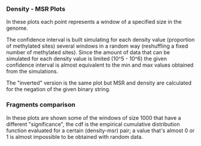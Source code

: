 ### Density - MSR Plots
In these plots each point represents a window of a specified size in the genome.

The confidence interval is built simulating for each density value (proportion of methylated sites) 
several windows in a random way (reshuffling a fixed number of methylated sites).
Since the amount of data that can be simulated for each density value is limited (10^5 - 10^6)
the given confidence interval is almost equivalent to the min and max values obtained from the simulations.

The "inverted" version is the same plot but MSR and density are calculated for the negation of the given binary string.

### Fragments comparison
In these plots are shown some of the windows of size 1000 that have a different "significance",
the cdf is the empirical cumulative distribution function evaluated for a certain (density-msr) pair; a value that's almost 0 or 1 is almost impossible to be obtained with random data.